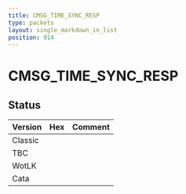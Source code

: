 ```yaml
---
title: CMSG_TIME_SYNC_RESP
type: packets
layout: single_markdown_in_list
position: 914
---
```


# CMSG_TIME_SYNC_RESP

## Status

Version | Hex | Comment
---------- | ---------- | ---------- 
Classic |  |  
TBC |  |  
WotLK |  |  
Cata |  |  
